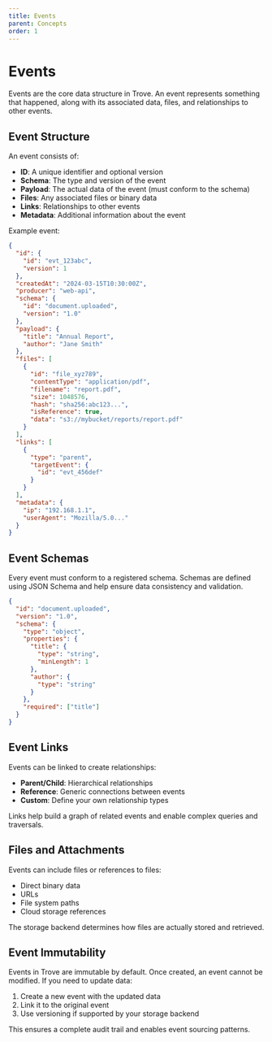 ```yaml
---
title: Events
parent: Concepts
order: 1
---
```


# Events

Events are the core data structure in Trove. An event represents something that
happened, along with its associated data, files, and relationships to other
events.

## Event Structure

An event consists of:

- **ID**: A unique identifier and optional version
- **Schema**: The type and version of the event
- **Payload**: The actual data of the event (must conform to the schema)
- **Files**: Any associated files or binary data
- **Links**: Relationships to other events
- **Metadata**: Additional information about the event

Example event:

```json
{
  "id": {
    "id": "evt_123abc",
    "version": 1
  },
  "createdAt": "2024-03-15T10:30:00Z",
  "producer": "web-api",
  "schema": {
    "id": "document.uploaded",
    "version": "1.0"
  },
  "payload": {
    "title": "Annual Report",
    "author": "Jane Smith"
  },
  "files": [
    {
      "id": "file_xyz789",
      "contentType": "application/pdf",
      "filename": "report.pdf",
      "size": 1048576,
      "hash": "sha256:abc123...",
      "isReference": true,
      "data": "s3://mybucket/reports/report.pdf"
    }
  ],
  "links": [
    {
      "type": "parent",
      "targetEvent": {
        "id": "evt_456def"
      }
    }
  ],
  "metadata": {
    "ip": "192.168.1.1",
    "userAgent": "Mozilla/5.0..."
  }
}
```

## Event Schemas

Every event must conform to a registered schema. Schemas are defined using JSON
Schema and help ensure data consistency and validation.

```json
{
  "id": "document.uploaded",
  "version": "1.0",
  "schema": {
    "type": "object",
    "properties": {
      "title": {
        "type": "string",
        "minLength": 1
      },
      "author": {
        "type": "string"
      }
    },
    "required": ["title"]
  }
}
```

## Event Links

Events can be linked to create relationships:

- **Parent/Child**: Hierarchical relationships
- **Reference**: Generic connections between events
- **Custom**: Define your own relationship types

Links help build a graph of related events and enable complex queries and
traversals.

## Files and Attachments

Events can include files or references to files:

- Direct binary data
- URLs
- File system paths
- Cloud storage references

The storage backend determines how files are actually stored and retrieved.

## Event Immutability

Events in Trove are immutable by default. Once created, an event cannot be
modified. If you need to update data:

1. Create a new event with the updated data
2. Link it to the original event
3. Use versioning if supported by your storage backend

This ensures a complete audit trail and enables event sourcing patterns.
